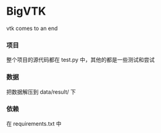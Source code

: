 # BigVTK
vtk comes to an end



### 项目

整个项目的源代码都在 test.py 中，其他的都是一些测试和尝试



### 数据

把数据解压到 data/result/ 下

### 依赖

在 requirements.txt 中

